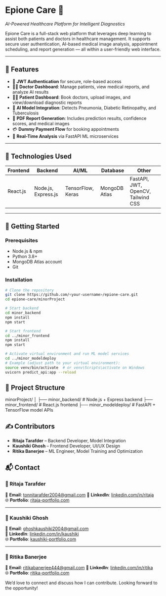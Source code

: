 # Epione Care 🏥  
*AI-Powered Healthcare Platform for Intelligent Diagnostics*

Epione Care is a full-stack web platform that leverages deep learning to assist both patients and doctors in healthcare management. It supports secure user authentication, AI-based medical image analysis, appointment scheduling, and report generation — all within a user-friendly web interface.

---

## 🌟 Features

- 🔐 **JWT Authentication** for secure, role-based access
- 👨‍⚕️ **Doctor Dashboard**: Manage patients, view medical reports, and analyze AI results
- 🧑‍💼 **Patient Dashboard**: Book doctors, upload images, and view/download diagnostic reports
- 🧠 **AI Model Integration**: Detects Pneumonia, Diabetic Retinopathy, and Tuberculosis
- 📄 **PDF Report Generation**: Includes prediction results, confidence scores, and medical images
- 💳 **Dummy Payment Flow** for booking appointments
- 💬 **Real-Time Analysis** via FastAPI ML microservices

---

## 🧠 Technologies Used

| Frontend        | Backend             | AI/ML           | Database        | Other           |
|----------------|---------------------|-----------------|-----------------|-----------------|
| React.js        | Node.js, Express.js | TensorFlow, Keras | MongoDB Atlas   | FastAPI, JWT, OpenCV, Tailwind CSS |

---

## 🚀 Getting Started

### Prerequisites

- Node.js & npm
- Python 3.8+
- MongoDB Atlas account
- Git

### Installation

```bash
# Clone the repository
git clone https://github.com/<your-username>/epione-care.git
cd epione-care/minorProject

# Start backend
cd minor_backend
npm install
npm start

# Start frontend
cd ../minor_frontend
npm install
npm start

# Activate virtual environment and run ML model services
cd ../minor_modeldeploy
# Example (adjust path to your virtual environment):
source venv/bin/activate  # or venv\Scripts\activate on Windows
uvicorn predict_api:app --reload
```

## 📁 Project Structure

minorProject/
│
├── minor_backend/       # Node.js + Express backend
├── minor_frontend/      # React.js frontend
├── minor_modeldeploy/   # FastAPI + TensorFlow model APIs


## ✍️ Contributors

- **Ritaja Tarafder** – Backend Developer, Model Integration  
- **Kaushiki Ghosh** – Frontend Developer, UI/UX Design  
- **Ritika Banerjee** – ML Engineer, Model Training and Optimization

## 📬 Contact

### 👤 Ritaja Tarafder  
📧 **Email**: tonnitarafder2004@gmail.com 
🔗 **LinkedIn**: [linkedin.com/in/ritaja](https://www.linkedin.com/in/ritaja-tarafder-8b8a8b30b)  
🌐 **Portfolio**: [ritaja-portfolio.com](https://my-portfolio-delta-brown-72.vercel.app/)  

---

### 👤 Kaushiki Ghosh  
📧 **Email**: ghoshkaushiki2004@gmail.com  
🔗 **LinkedIn**: [linkedin.com/in/kaushiki](https://www.linkedin.com/in/kaushikighosh)  
🌐 **Portfolio**: [kaushiki-portfolio.com](https://kaushiki.vercel.app/)  

---

### 👤 Ritika Banerjee  
📧 **Email**:  ritikabanerjee444@gmail.com 
🔗 **LinkedIn**: [linkedin.com/in/ritika](https://www.linkedin.com/in/ritika-banerjee/)  
🌐 **Portfolio**: [ritika-portfolio.com](https://ritikab.vercel.app/)  

We’d love to connect and discuss how I can contribute. Looking forward to the opportunity!



